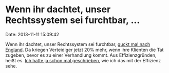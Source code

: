 Wenn ihr dachtet, unser Rechtssystem sei furchtbar, \...
========================================================

Date: 2013-11-11 15:09:42

Wenn ihr dachtet, unser Rechtssystem sei furchtbar, [guckt mal nach
England](http://www.theguardian.com/law/2013/nov/01/lawyers-higher-legal-aid-fees-early-guilty-plea).
Da kriegen Verteidiger jetzt 20% mehr, wenn ihre Klienten die Tat
zugeben, bevor es zu einer Verhandlung kommt. Aus Effizienzgründen,
heißt es. [Ich hatte ja schon mal
geschrieben](http://blog.fefe.de/?ts=af13a5ca), wie ich das mit der
Effizienz sehe.
